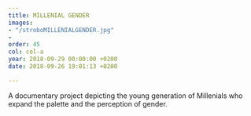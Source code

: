 ```yaml
---
title: MILLENIAL GENDER
images:
- "/stroboMILLENIALGENDER.jpg"
- 
order: 45
col: col-a
year: 2018-09-29 00:00:00 +0200
date: 2018-09-26 19:01:13 +0200

---
```

A documentary project depicting the young generation of Millenials who expand the palette and the perception of gender.